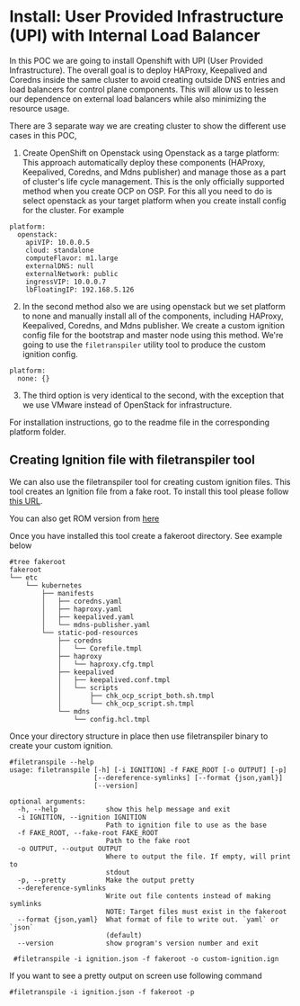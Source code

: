 # Install: User Provided Infrastructure (UPI) with Internal Load Balancer
In this POC we are going to install Openshift with UPI (User Provided Infrastructure). The overall goal is to deploy HAProxy, Keepalived and Coredns inside the same cluster to avoid creating outside DNS entries and load balancers for control plane components. This will allow us to lessen our dependence on external load balancers while also minimizing the resource usage.
 
There are 3 separate way we are creating cluster to show the different use cases in this POC,

1. Create OpenShift on Openstack using Openstack as a targe platform: This approach automatically deploy these components (HAProxy, Keepalived, Coredns, and Mdns publisher) and manage those as a part of cluster's life cycle management. This is the only officially supported method when you create OCP on OSP. For this all you need to do is select openstack as your target platform when you create install config for the cluster. For example
```
platform:
  openstack:
    apiVIP: 10.0.0.5
    cloud: standalone
    computeFlavor: m1.large
    externalDNS: null
    externalNetwork: public
    ingressVIP: 10.0.0.7
    lbFloatingIP: 192.168.5.126
```

2. In the second method also we are using openstack but we set platform to none and manually install all of the components, including HAProxy, Keepalived, Coredns, and Mdns publisher. We create a custom ignition config file for the bootstrap and master node using this method. We're going to use the `filetranspiler` utility tool to produce the custom ignition config. 
```
platform:
  none: {}
```

3. The third option is very identical to the second, with the exception that we use VMware instead of OpenStack for infrastructure.

For installation instructions, go to the readme file in the corresponding platform folder.

## Creating Ignition file with filetranspiler tool
We can also use the filetranspiler tool for creating custom ignition files. This tool creates an Ignition file from a fake root. To install this tool please follow [this URL](https://github.com/ashcrow/filetranspiler).

You can also get ROM version from [here](https://download.copr.fedorainfracloud.org/results/eminguez/eminguez-RPMs/fedora-33-x86_64/01784152-filetranspiler/filetranspiler-1.1.0-1.fc33.x86_64.rpm)

Once you have installed this tool create a fakeroot directory. See example below
```
#tree fakeroot
fakeroot
└── etc
    └── kubernetes
        ├── manifests
        │   ├── coredns.yaml
        │   ├── haproxy.yaml
        │   ├── keepalived.yaml
        │   └── mdns-publisher.yaml
        └── static-pod-resources
            ├── coredns
            │   └── Corefile.tmpl
            ├── haproxy
            │   └── haproxy.cfg.tmpl
            ├── keepalived
            │   ├── keepalived.conf.tmpl
            │   └── scripts
            │       ├── chk_ocp_script_both.sh.tmpl
            │       └── chk_ocp_script.sh.tmpl
            └── mdns
                └── config.hcl.tmpl
```
Once your directory structure in place then use filetranspiler binary to create your custom ignition.
```
#filetranspile --help
usage: filetranspile [-h] [-i IGNITION] -f FAKE_ROOT [-o OUTPUT] [-p]
                     [--dereference-symlinks] [--format {json,yaml}]
                     [--version]

optional arguments:
  -h, --help            show this help message and exit
  -i IGNITION, --ignition IGNITION
                        Path to ignition file to use as the base
  -f FAKE_ROOT, --fake-root FAKE_ROOT
                        Path to the fake root
  -o OUTPUT, --output OUTPUT
                        Where to output the file. If empty, will print to
                        stdout
  -p, --pretty          Make the output pretty
  --dereference-symlinks
                        Write out file contents instead of making symlinks
                        NOTE: Target files must exist in the fakeroot
  --format {json,yaml}  What format of file to write out. `yaml` or `json`
                        (default)
  --version             show program's version number and exit
 
 #filetranspile -i ignition.json -f fakeroot -o custom-ignition.ign
 ```
 If you want to see a pretty output on screen use following command
 ```
 #filetranspile -i ignition.json -f fakeroot -p
 ```
